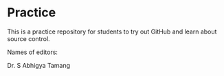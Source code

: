 # Practice
This is a practice repository for students to try out GitHub and learn about source control.

Names of editors:

Dr. S
Abhigya Tamang 
